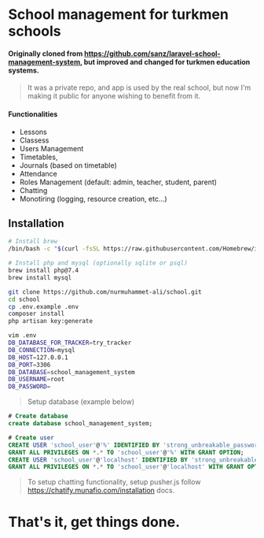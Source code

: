 # School management for turkmen schools
#### Originally cloned from https://github.com/sanz/laravel-school-management-system, but improved and changed for turkmen education systems.

> It was a private repo, and app is used by the real school, but now I'm making it public for anyone wishing to benefit from it. 

#### Functionalities
- Lessons
- Classess
- Users Management
- Timetables,
- Journals (based on timetable)
-  Attendance
- Roles Management (default: admin, teacher, student, parent)
- Chatting
- Monotiring (logging, resource creation, etc...)

## Installation
```bash 
# Install brew
/bin/bash -c "$(curl -fsSL https://raw.githubusercontent.com/Homebrew/install/HEAD/install.sh)"

# Install php and mysql (optionally sqlite or psql)
brew install php@7.4
brew install mysql

git clone https://github.com/nurmuhammet-ali/school.git
cd school
cp .env.example .env
composer install
php artisan key:generate

vim .env
DB_DATABASE_FOR_TRACKER=try_tracker
DB_CONNECTION=mysql
DB_HOST=127.0.0.1
DB_PORT=3306
DB_DATABASE=school_management_system
DB_USERNAME=root
DB_PASSWORD=
```

> Setup database (example below)
```sql
# Create database
create database school_management_system;

# Create user
CREATE USER 'school_user'@'%' IDENTIFIED BY 'strong_unbreakable_password';
GRANT ALL PRIVILEGES ON *.* TO 'school_user'@'%' WITH GRANT OPTION;
CREATE USER 'school_user'@'localhost' IDENTIFIED BY 'strong_unbreakable_password';
GRANT ALL PRIVILEGES ON *.* TO 'school_user'@'localhost' WITH GRANT OPTION;
```

> To setup chatting functionality, setup pusher.js follow https://chatify.munafio.com/installation docs.

# That's it, get things done.
